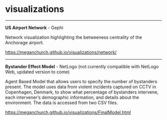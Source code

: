 # visualizations
----

<b>US Airport Network</b> - Gephi

Network visualization highlighting the betweeness centrality of the Anchorage airport. 

https://meganchurch.github.io/visualizations/network/

---

<b>Bystander Effect Model</b> - NetLogo (not currently compatible with NetLogo Web, updated version to come)

Agent Based Model that allows users to specify the number of bystanders present. The model uses data from violent incidents captured on CCTV in Copenhagen, Denmark, to show what percentage of bystanders intervene, each intervener’s demographic information, and details about the environment. The data is accessed from two CSV files.

https://meganchurch.github.io/visualizations/FinalModel.html
